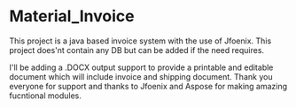# Material_Invoice

This project is a java based invoice system with the use of Jfoenix. 
This project does'nt contain any DB but can be added if the need requires.

I'll be adding a .DOCX output support to provide a printable and editable document which will include invoice and shipping document.
Thank you everyone for support and thanks to Jfoenix and Aspose for making amazing fucntional modules.
